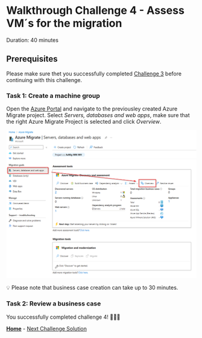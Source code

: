 # Walkthrough Challenge 4 - Assess VM´s for the migration

Duration: 40 minutes

## Prerequisites

Please make sure thet you successfully completed [Challenge 3](../challenge-3/solution.md) before continuing with this challenge.

### **Task 1: Create a machine group**

Open the [Azure Portal](https://portal.azure.com) and navigate to the previousley created Azure Migrate project. Select *Servers, databases and web apps*, make sure that the right Azure Migrate Project is selected and click *Overview*.

![image](./img/Assess1.png)





💡 Please note that business case creation can take up to 30 minutes.


### **Task 2: Review a business case**


You successfully completed challenge 4! 🚀🚀🚀

 **[Home](../../Readme.md)** - [Next Challenge Solution](../challenge-5/solution.md)
